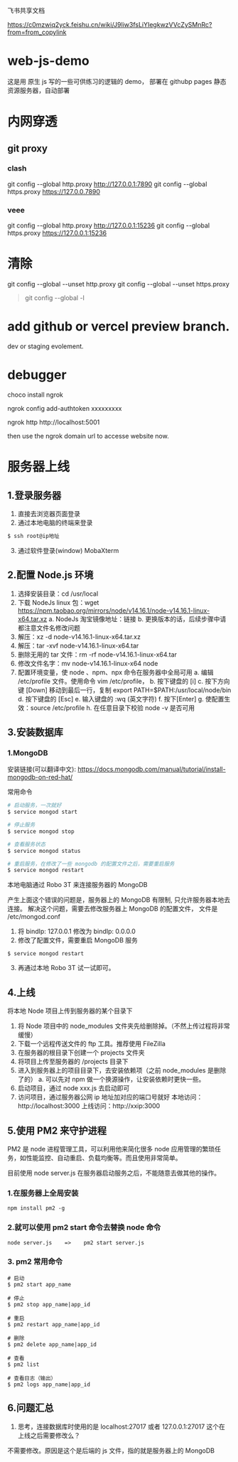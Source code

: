 
飞书共享文档

https://c0mzwiq2yck.feishu.cn/wiki/J9liw3fsLiYIegkwzVVcZySMnRc?from=from_copylink

# web-js-demo

这是用 原生 js 写的一些可供练习的逻辑的 demo， 部署在 githubp pages 静态资源服务器，自动部署

# 内网穿透

## git proxy

### clash

git config --global http.proxy http://127.0.0.1:7890
git config --global https.proxy https://127.0.0.7890

### veee

git config --global http.proxy http://127.0.0.1:15236
git config --global https.proxy https://127.0.0.1:15236

# 清除

git config --global --unset http.proxy
git config --global --unset https.proxy

> git config --global -l

# add github or vercel preview branch.

dev or staging evolement.

# debugger

choco install ngrok

ngrok config add-authtoken xxxxxxxxx

ngrok http http://localhost:5001

then use the ngrok domain url to accesse website now.

# 服务器上线

## 1.登录服务器

1. 直接去浏览器页面登录
2. 通过本地电脑的终端来登录

```javascript
$ ssh root@ip地址
```

3. 通过软件登录(window)
   MobaXterm

## 2.配置 Node.js 环境

1. 选择安装目录：cd /usr/local
2. 下载 NodeJs linux 包：wget https://npm.taobao.org/mirrors/node/v14.16.1/node-v14.16.1-linux-x64.tar.xz
   a. NodeJs 淘宝镜像地址：链接
   b. 更换版本的话，后续步骤中请都注意文件名修改问题
3. 解压：xz -d node-v14.16.1-linux-x64.tar.xz
4. 解压：tar -xvf node-v14.16.1-linux-x64.tar
5. 删除无用的 tar 文件：rm -rf node-v14.16.1-linux-x64.tar
6. 修改文件名字：mv node-v14.16.1-linux-x64 node
7. 配置环境变量，使 node 、npm、npx 命令在服务器中全局可用
   a. 编辑 /etc/profile 文件。使用命令 vim /etc/profile，
   b. 按下键盘的 [i]
   c. 按下方向键 [Down] 移动到最后一行，复制 export PATH=\$PATH:/usr/local/node/bin
   d. 按下键盘的 [Esc]
   e. 输入键盘的 :wq (英文字符)
   f. 按下[Enter]
   g. 使配置生效：source /etc/profile
   h. 在任意目录下校验 node -v 是否可用

## 3.安装数据库

### 1.MongoDB

安装链接(可以翻译中文): https://docs.mongodb.com/manual/tutorial/install-mongodb-on-red-hat/

常用命令

```bash
# 启动服务，一次就好
$ service mongod start

# 停止服务
$ service mongod stop

# 查看服务状态
$ service mongod status

# 重启服务，在修改了一些 mongodb 的配置文件之后，需要重启服务
$ service mongod restart
```

本地电脑通过 Robo 3T 来连接服务器的 MongoDB

产生上面这个错误的问题是，服务器上的 MongoDB 有限制, 只允许服务器本地去连接。
解决这个问题，需要去修改服务器上 MongoDB 的配置文件，
文件是 /etc/mongod.conf

1. 将 bindIp: 127.0.0.1 修改为 bindIp: 0.0.0.0
2. 修改了配置文件，需要重启 MongoDB 服务

```
$ service mongod restart
```

3. 再通过本地 Robo 3T 试一试即可。

## 4.上线

将本地 Node 项目上传到服务器的某个目录下

1. 将 Node 项目中的 node_modules 文件夹先给删除掉。（不然上传过程将非常缓慢）
2. 下载一个远程传送文件的 ftp 工具。推荐使用 FileZilla
3. 在服务器的根目录下创建一个 projects 文件夹
4. 将项目上传至服务器的 /projects 目录下
5. 进入到服务器上的项目目录下，去安装依赖项（之前 node_modules 是删除了的）
   a. 可以先对 npm 做一个换源操作，让安装依赖时更快一些。
6. 启动项目，通过 node xxx.js 去启动即可
7. 访问项目，通过服务器公网 ip 地址加对应的端口号就好
   本地访问：http://localhost:3000
   上线访问：http://xxip:3000

## 5.使用 PM2 来守护进程

PM2 是 node 进程管理工具，可以利用他来简化很多 node 应用管理的繁琐任务，如性能监控、自动重启、负载均衡等。而且使用非常简单。

目前使用 node server.js 在服务器启动服务之后，不能随意去做其他的操作。

### 1.在服务器上全局安装

```
npm install pm2 -g
```

### 2.就可以使用 pm2 start 命令去替换 node 命令

```
node server.js    =>    pm2 start server.js
```

### 3. pm2 常用命令

```
# 启动
$ pm2 start app_name

# 停止
$ pm2 stop app_name|app_id

# 重启
$ pm2 restart app_name|app_id

# 删除
$ pm2 delete app_name|app_id

# 查看
$ pm2 list

# 查看日志（输出）
$ pm2 logs app_name|app_id
```

## 6.问题汇总

1. 思考，连接数据库时使用的是 localhost:27017 或者 127.0.0.1:27017 这个在上线之后需要修改么？

不需要修改。原因是这个是后端的 js 文件，指的就是服务器上的 MongoDB


